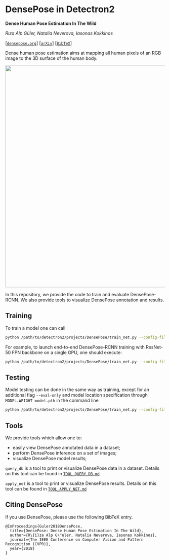 
# DensePose in Detectron2
**Dense Human Pose Estimation In The Wild**

_Rıza Alp Güler, Natalia Neverova, Iasonas Kokkinos_

[[`densepose.org`](https://densepose.org)] [[`arXiv`](https://arxiv.org/abs/1802.00434)] [[`BibTeX`](#CitingDensePose)]

Dense human pose estimation aims at mapping all human pixels of an RGB image to the 3D surface of the human body.

<div align="center">
  <img src="https://drive.google.com/uc?export=view&id=1qfSOkpueo1kVZbXOuQJJhyagKjMgepsz" width="700px" />
</div>

In this repository, we provide the code to train and evaluate DensePose-RCNN. We also provide tools to visualize
DensePose annotation and results.

## Training

To train a model one can call
```bash
python /path/to/detectron2/projects/DensePose/train_net.py --config-file <config.yaml>
```

For example, to launch end-to-end DensePose-RCNN training with ResNet-50 FPN backbone on a single GPU,
one should execute:
```bash
python /path/to/detectron2/projects/DensePose/train_net.py --config-file /path/to/detectron2/projects/DensePose/configs/densepose_R_50_FPN_s1x.yaml
```

## Testing

Model testing can be done in the same way as training, except for an additional flag `--eval-only` and
model location specification through `MODEL.WEIGHT model.pth` in the command line
```bash
python /path/to/detectron2/projects/DensePose/train_net.py --config-file /path/to/detectron2/projects/DensePose/configs/densepose_R_50_FPN_s1x.yaml --eval-only MODEL.WEIGHT model.pth
```

## Tools

We provide tools which allow one to:
 - easily view DensePose annotated data in a dataset;
 - perform DensePose inference on a set of images;
 - visualize DensePose model results;

`query_db` is a tool to print or visualize DensePose data in a dataset.
Details on this tool can be found in [`TOOL_QUERY_DB.md`](doc/TOOL_QUERY_DB.md) 

`apply_net` is a tool to print or visualize DensePose results.
Details on this tool can be found in [`TOOL_APPLY_NET.md`](doc/TOOL_APPLY_NET.md) 

## <a name="CitingDensePose"></a>Citing DensePose

If you use DensePose, please use the following BibTeX entry.

```
@InProceedings{Guler2018DensePose,
  title={DensePose: Dense Human Pose Estimation In The Wild},
  author={R\{i}za Alp G\"uler, Natalia Neverova, Iasonas Kokkinos},
  journal={The IEEE Conference on Computer Vision and Pattern Recognition (CVPR)},
  year={2018}
}
```

